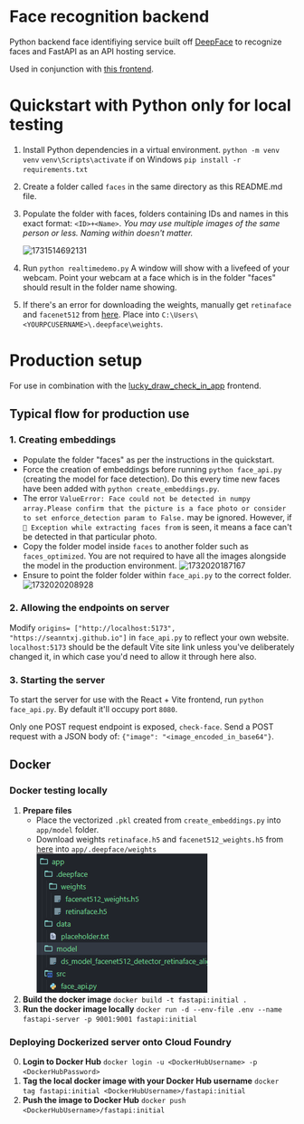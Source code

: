 # Face recognition backend

Python backend face identifiying service built off [DeepFace](https://github.com/serengil/deepface) to recognize faces and FastAPI as an API hosting service.

Used in conjunction with [this frontend](https://github.com/seanntxj/lucky_draw_check_in_app).

# Quickstart with Python only for local testing

1. Install Python dependencies in a virtual environment.
   `python -m venv venv`
   `venv\Scripts\activate` if on Windows
   `pip install -r requirements.txt`
2. Create a folder called `faces` in the same directory as this README.md file.
3. Populate the folder with faces, folders containing IDs and names in this exact format: `<ID>+<Name>`.
   *You may use multiple images of the same person or less. Naming within doesn't matter.*

   ![1731514692131](image/README/1731514692131.png)
4. Run  `python realtimedemo.py`
   A window will show with a livefeed of your webcam. Point your webcam at a face which is in the folder "faces" should result in the folder name showing.
5. If there's an error for downloading the weights, manually get `retinaface` and `facenet512` from [here](https://github.com/serengil/deepface_models/releases/tag/v1.0). Place into `C:\Users\<YOURPCUSERNAME>\.deepface\weights`.

# Production setup

For use in combination with the [lucky_draw_check_in_app](https://github.com/seanntxj/lucky_draw_check_in_app) frontend.

## Typical flow for production use

### 1. Creating embeddings

- Populate the folder "faces" as per the instructions in the quickstart.
- Force the creation of embeddings before running `python face_api.py` (creating the model for face detection). Do this every time new faces have been added with `python create_embeddings.py`.
- The error `ValueError: Face could not be detected in numpy array.Please confirm that the picture is a face photo or consider to set enforce_detection param to False.` may be ignored. However, if `🔴 Exception while extracting faces from` is seen, it means a face can't be detected in that particular photo.
- Copy the folder model inside `faces` to another folder such as `faces_optimized`. You are not required to have all the images alongside the model in the production environment.
  ![1732020187167](image/README/1732020187167.png)
- Ensure to point the folder folder within `face_api.py` to the correct folder.
  ![1732020208928](image/README/1732020208928.png)

### 2. Allowing the endpoints on server

Modify `origins= ["http://localhost:5173", "https://seanntxj.github.io"]` in `face_api.py` to reflect your own website. `localhost:5173` should be the default Vite site link unless you've deliberately changed it, in which case you'd need to allow it through here also.

### 3. Starting the server

To start the server for use with the React + Vite frontend, run `python face_api.py`. By default it'll occupy port `8080`.

Only one POST request endpoint is exposed, `check-face`. Send a POST request with a JSON body of: `{"image": "<image_encoded_in_base64"}`.

## Docker

### Docker testing locally

1. **Prepare files**
   - Place the vectorized `.pkl` created from `create_embeddings.py` into `app/model` folder.
   - Download weights `retinaface.h5` and `facenet512_weights.h5` from [here](https://github.com/serengil/deepface_models/releases/tag/v1.0) into `app/.deepface/weights`
     ![1732809417377](image/README/1732809417377.png)
2. **Build the docker image**
   `docker build -t fastapi:initial .`
3. **Run the docker image locally**
   `docker run -d --env-file .env --name fastapi-server -p 9001:9001 fastapi:initial`

### Deploying Dockerized server onto Cloud Foundry

0. **Login to Docker Hub**
   `docker login -u <DockerHubUsername> -p <DockerHubPassword>`
1. **Tag the local docker image with your Docker Hub username**
   `docker tag fastapi:initial <DockerHubUsername>/fastapi:initial`
2. **Push the image to Docker Hub**
   `docker push <DockerHubUsername>/fastapi:initial`
